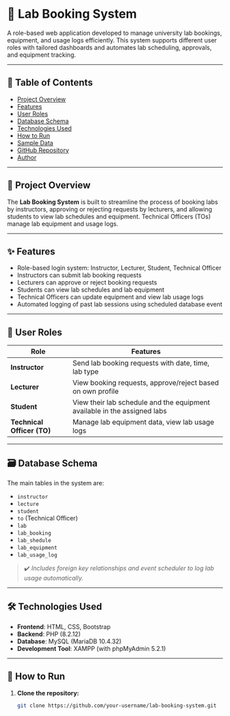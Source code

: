 # 🧪 Lab Booking System

A role-based web application developed to manage university lab bookings, equipment, and usage logs efficiently. This system supports different user roles with tailored dashboards and automates lab scheduling, approvals, and equipment tracking.

---

## 📌 Table of Contents

- [Project Overview](#project-overview)
- [Features](#features)
- [User Roles](#user-roles)
- [Database Schema](#database-schema)
- [Technologies Used](#technologies-used)
- [How to Run](#how-to-run)
- [Sample Data](#sample-data)
- [GitHub Repository](#github-repository)
- [Author](#author)

---

## 🧾 Project Overview

The **Lab Booking System** is built to streamline the process of booking labs by instructors, approving or rejecting requests by lecturers, and allowing students to view lab schedules and equipment. Technical Officers (TOs) manage lab equipment and usage logs.

---

## ✨ Features

- Role-based login system: Instructor, Lecturer, Student, Technical Officer
- Instructors can submit lab booking requests
- Lecturers can approve or reject booking requests
- Students can view lab schedules and lab equipment
- Technical Officers can update equipment and view lab usage logs
- Automated logging of past lab sessions using scheduled database event

---

## 👥 User Roles

| Role             | Features                                                                 |
|------------------|--------------------------------------------------------------------------|
| **Instructor**   | Send lab booking requests with date, time, lab type                      |
| **Lecturer**     | View booking requests, approve/reject based on own profile               |
| **Student**      | View their lab schedule and the equipment available in the assigned labs |
| **Technical Officer (TO)** | Manage lab equipment data, view lab usage logs                      |

---

## 🗃️ Database Schema

The main tables in the system are:

- `instructor`
- `lecture`
- `student`
- `to` (Technical Officer)
- `lab`
- `lab_booking`
- `lab_shedule`
- `lab_equipment`
- `lab_usage_log`

> ✔️ *Includes foreign key relationships and event scheduler to log lab usage automatically.*

---

## 🛠️ Technologies Used

- **Frontend**: HTML, CSS, Bootstrap
- **Backend**: PHP (8.2.12)
- **Database**: MySQL (MariaDB 10.4.32)
- **Development Tool**: XAMPP (with phpMyAdmin 5.2.1)

---

## 🚀 How to Run

1. **Clone the repository:**
   ```bash
   git clone https://github.com/your-username/lab-booking-system.git
